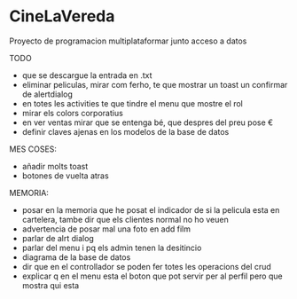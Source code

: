 # CineLaVereda
Proyecto de programacion multiplataformar junto acceso a datos

TODO
  - que se descargue la entrada en .txt
  - eliminar peliculas, mirar com ferho, te que mostrar un toast un confirmar de alertdialog
  - en totes les activities te que tindre el menu que mostre el rol
  - mirar els colors corporatius
  - en ver ventas mirar que se entenga bé, que despres del preu pose €
  - definir claves ajenas en los modelos de la base de datos
  
MES COSES:  
  - añadir molts toast
  - botones de vuelta atras

MEMORIA:
  - posar en la memoria que he posat el indicador de si la pelicula esta en cartelera, tambe dir que els clientes normal no ho veuen
  - advertencia de posar mal una foto en add film
  - parlar de alrt dialog
  - parlar del menu i pq els admin tenen la desitincio
  - diagrama de la base de datos
  - dir que en el controllador se poden fer totes les operacions del crud
  - explicar q en el menu esta el boton que pot servir per al perfil pero que mostra qui esta

